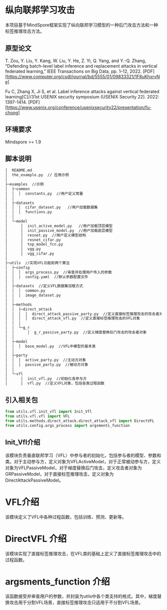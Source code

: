# 纵向联邦学习攻击

本项目基于MindSpore框架实现了纵向联邦学习模型的一种后门攻击方法和一种标签推理攻击方法。

## 原型论文

T. Zou, Y. Liu, Y. Kang, W. Liu, Y. He, Z. Yi, Q. Yang, and Y.-Q. Zhang, “Defending batch-level label inference and replacement attacks in vertical federated learning,” IEEE Transactions on Big Data, pp. 1–12, 2022. [PDF][https://www.computer.org/csdl/journal/bd/5555/01/09833321/1F8uKhxrvNe]

Fu C, Zhang X, Ji S, et al. Label inference attacks against vertical federated learning[C]//31st USENIX security symposium (USENIX Security 22). 2022: 1397-1414. [PDF][https://www.usenix.org/conference/usenixsecurity22/presentation/fu-chong]

## 环境要求

Mindspore >= 1.9

## 脚本说明

```markdown
│  README.md
│  the_example.py  // 应用示例
│
├─examples  //示例
│  ├─common
│  │  │  constants.py  //用户定义常量
│  │
│  ├─datasets
│  │  │  cifar_dataset.py   //用户加载数据集
│  │  │  functions.py
│  │
│  └─model
│      │  init_active_model.py   //用户加载顶层模型
│      │  init_passive_model.py  //用户加载底层模型
│      │  resnet.py  //用户定义模型结构
│      │  resnet_cifar.py
│      │  top_model_fcn.py
│      │  vgg.py
│      │  vgg_cifar.py
│
├─utils  //实现VFL功能和两个算法
│  ├─config
│  │  │  args_process.py  //审查并处理用户传入的参数
│  │  │  config.yaml  //默认参数配置文件
│  │
│  ├─datasets  //定义VFL数据集加载方式
│  │  │  common.py
│  │  │  image_dataset.py
│  │
│  ├─methods
│  │  ├─direct_attack
│  │  │  │  direct_attack_passive_party.py  //定义直接标签推理攻击的攻击者对象
│  │  │  │  direct_attack_vfl.py  //定义直接标签推理攻击的VFL对象
│  │  │
│  │  └─g_r
│  │      │  g_r_passive_party.py  //定义梯度替换后门攻击的攻击者对象
│  │
│  ├─model
│  │  │  base_model.py  //VFL中模型的基本类
│  │
│  ├─party
│  │  │  active_party.py  //主动方对象
│  │  │  passive_party.py  //被动方对象
│  │
│  └─vfl
│      │  init_vfl.py  //初始化各参与方
│      │  vfl.py  //定义VFL对象，包括各类过程函数
```

## 引入相关包

```Python
from utils.vfl.init_vfl import Init_Vfl
from utils.vfl.vfl import VFL
from utils.methods.direct_attack.direct_attack_vfl import DirectVFL
from utils.config.args_process import argsments_function
```

## Init_Vfl介绍

该模块负责垂直联邦学习（VFL）中参与者的初始化，包括参与者的模型、参数和类。对于主动参与方，定义对象为VFLActiveModel，对于正常被动参与方，定义对象为VFLPassiveModel，对于梯度替换后门攻击，定义攻击者对象为GRPassiveModel，对于直接标签推理攻击，定义对象为DirectAttackPassiveModel。

# VFL介绍

该模块定义了VFL中各种过程函数，包括训练、预测、更新等。

# DirectVFL 介绍

该模块实现了直接标签推理攻击，在VFL类的基础上定义了直接标签推理攻击中的过程函数。

# argsments_function 介绍

该函数接受并审查用户的参数，并封装为utils中各个类支持的格式。其中，梯度替换攻击用于分割VFL场景，直接标签推理攻击只适用于不分割VFL场景。